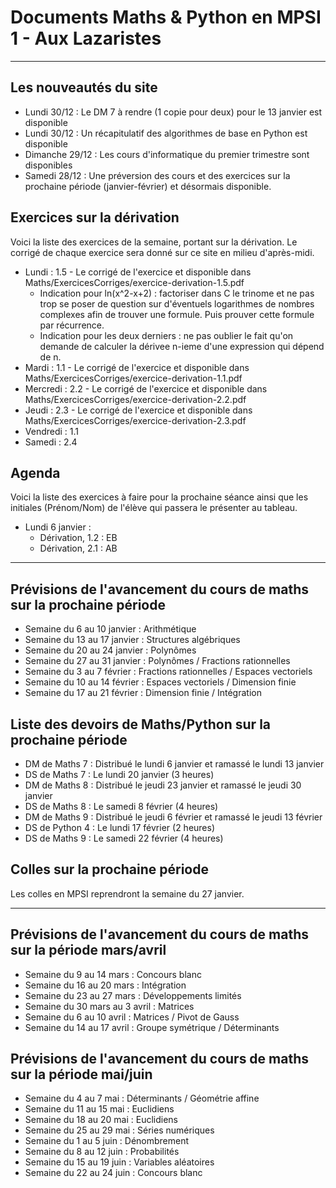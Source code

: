 # Documents Maths & Python en MPSI 1 - Aux Lazaristes

---
## Les nouveautés du site

* Lundi 30/12 : Le DM 7 à rendre (1 copie pour deux) pour le 13 janvier est disponible
* Lundi 30/12 : Un récapitulatif des algorithmes de base en Python est disponible
* Dimanche 29/12 : Les cours d'informatique du premier trimestre sont disponibles
* Samedi 28/12 : Une préversion des cours et des exercices sur la prochaine période (janvier-février) et désormais disponible.

## Exercices sur la dérivation

Voici la liste des exercices de la semaine, portant sur la dérivation. Le corrigé de chaque exercice sera donné sur ce site en milieu d'après-midi.

* Lundi : 1.5 - Le corrigé de l'exercice et disponible dans Maths/ExercicesCorriges/exercice-derivation-1.5.pdf
  * Indication pour ln(x^2-x+2) : factoriser dans C le trinome et ne pas trop se poser de question sur d'éventuels logarithmes de nombres complexes afin de trouver une formule. Puis prouver cette formule par récurrence.
  * Indication pour les deux derniers : ne pas oublier le fait qu'on demande de calculer la dérivee n-ieme d'une expression qui dépend de n. 
* Mardi : 1.1 - Le corrigé de l'exercice et disponible dans Maths/ExercicesCorriges/exercice-derivation-1.1.pdf
* Mercredi : 2.2 - Le corrigé de l'exercice et disponible dans Maths/ExercicesCorriges/exercice-derivation-2.2.pdf
* Jeudi : 2.3 - Le corrigé de l'exercice et disponible dans Maths/ExercicesCorriges/exercice-derivation-2.3.pdf
* Vendredi : 1.1
* Samedi : 2.4

## Agenda

Voici la liste des exercices à faire pour la prochaine séance ainsi que les initiales (Prénom/Nom) de l'élève qui passera le présenter au tableau.

* Lundi 6 janvier :
  * Dérivation, 1.2 : EB
  * Dérivation, 2.1 : AB

---

## Prévisions de l'avancement du cours de maths sur la prochaine période

* Semaine du 6 au 10 janvier : Arithmétique
* Semaine du 13 au 17 janvier : Structures algébriques
* Semaine du 20 au 24 janvier : Polynômes
* Semaine du 27 au 31 janvier : Polynômes / Fractions rationnelles
* Semaine du 3 au 7 février : Fractions rationnelles / Espaces vectoriels
* Semaine du 10 au 14 février : Espaces vectoriels / Dimension finie
* Semaine du 17 au 21 février : Dimension finie / Intégration

## Liste des devoirs de Maths/Python sur la prochaine période

* DM de Maths 7 : Distribué le lundi 6 janvier et ramassé le lundi 13 janvier
* DS de Maths 7 : Le lundi 20 janvier (3 heures)
* DM de Maths 8 : Distribué le jeudi 23 janvier et ramassé le jeudi 30 janvier
* DS de Maths 8 : Le samedi 8 février (4 heures)
* DM de Maths 9 : Distribué le jeudi 6 février et ramassé le jeudi 13 février
* DS de Python 4 : Le lundi 17 février (2 heures)
* DS de Maths 9 : Le samedi 22 février (4 heures)

## Colles sur la prochaine période

Les colles en MPSI reprendront la semaine du 27 janvier.

---

## Prévisions de l'avancement du cours de maths sur la période mars/avril

* Semaine du 9 au 14 mars : Concours blanc
* Semaine du 16 au 20 mars : Intégration
* Semaine du 23 au 27 mars : Développements limités
* Semaine du 30 mars au 3 avril : Matrices
* Semaine du 6 au 10 avril : Matrices / Pivot de Gauss
* Semaine du 14 au 17 avril : Groupe symétrique / Déterminants

## Prévisions de l'avancement du cours de maths sur la période mai/juin

* Semaine du 4 au 7 mai : Déterminants / Géométrie affine
* Semaine du 11 au 15 mai : Euclidiens
* Semaine du 18 au 20 mai : Euclidiens
* Semaine du 25 au 29 mai : Séries numériques
* Semaine du 1 au 5 juin : Dénombrement
* Semaine du 8 au 12 juin : Probabilités
* Semaine du 15 au 19 juin : Variables aléatoires
* Semaine du 22 au 24 juin : Concours blanc


